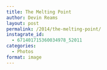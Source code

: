 ```yaml
---
title: The Melting Point
author: Devin Reams
layout: post
permalink: /2014/the-melting-point/
instagrate_id:
  - 671401715360034978_52011
categories:
  - Photos
format: image
---
```

<!-- This post is created by Instagrate to WordPress, a WordPress Plugin by polevaultweb.com - http://www.polevaultweb.com/plugins/instagrate-to-wordpress/ -->
